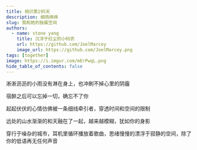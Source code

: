 ```yaml
---
title: 相识第195天
description: 细雨绵绵
slug: 我和她的独属空间
authors:
  - name: stone yang
    title: 沉浮于红尘的小码农
    url: https://github.com/JoelMarcey
    image_url: https://github.com/JoelMarcey.png
tags: [together]
image: https://i.imgur.com/mErPwqL.png
hide_table_of_contents: false
---
```


淅淅沥沥的小雨没有淋在身上，也冲刷不掉心里的阴霾

宿醉之后可以忘掉一切，确忘不了你

起起伏伏的心情彷佛被一条细线牵引者，穿透时间和空间的限制

远处的山水渐渐的和天融在了一起，越来越模糊，犹如你的身影

穿行于噪杂的城市，耳机里循环播放着歌曲，思绪慢慢的漂浮于寂静的空间，除了你的低语再无任何声音